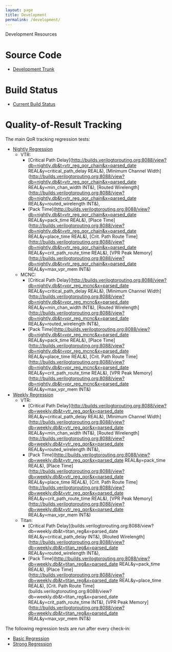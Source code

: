```yaml
---
layout: page
title: Development
permalink: /development/
---
```


Development Resources

Source Code
===========

* [Development Trunk](https://github.com/verilog-to-routing/vtr-verilog-to-routing)

Build Status
============

* [Current Build Status](http://builds.verilogtorouting.org:8080/waterfall)

Quality-of-Result Tracking
==========================

The main QoR tracking regression tests:

* [Nightly Regression](http://builds.verilogtorouting.org:8088/view?db=nightly.db)
  * VTR:
    * [Critical Path Delay](http://builds.verilogtorouting.org:8088/view?db=nightly.db&t=vtr_reg_qor_chain&x=parsed_date REAL&y=critical_path_delay REAL&),
      [Minimum Channel Width](http://builds.verilogtorouting.org:8088/view?db=nightly.db&t=vtr_reg_qor_chain&x=parsed_date REAL&y=min_chan_width INT&),
      [Routed Wirelength](http://builds.verilogtorouting.org:8088/view?db=nightly.db&t=vtr_reg_qor_chain&x=parsed_date REAL&y=routed_wirelength INT&),
    * [Pack Time](http://builds.verilogtorouting.org:8088/view?db=nightly.db&t=vtr_reg_qor_chain&x=parsed_date REAL&y=pack_time REAL&),
      [Place Time](http://builds.verilogtorouting.org:8088/view?db=nightly.db&t=vtr_reg_qor_chain&x=parsed_date REAL&y=place_time REAL&),
      [Crit. Path Route Time](http://builds.verilogtorouting.org:8088/view?db=nightly.db&t=vtr_reg_qor_chain&x=parsed_date REAL&y=crit_path_route_time REAL&),
      [VPR Peak Memory](http://builds.verilogtorouting.org:8088/view?db=nightly.db&t=vtr_reg_qor_chain&x=parsed_date REAL&y=max_vpr_mem INT&)
  * MCNC:
    * [Critical Path Delay](http://builds.verilogtorouting.org:8088/view?db=nightly.db&t=vpr_reg_mcnc&x=parsed_date REAL&y=critical_path_delay REAL&),
      [Minimum Channel Width](http://builds.verilogtorouting.org:8088/view?db=nightly.db&t=vpr_reg_mcnc&x=parsed_date REAL&y=min_chan_width INT&),
      [Routed Wirelength](http://builds.verilogtorouting.org:8088/view?db=nightly.db&t=vpr_reg_mcnc&x=parsed_date REAL&y=routed_wirelength INT&),
    * [Pack Time](http://builds.verilogtorouting.org:8088/view?db=nightly.db&t=vpr_reg_mcnc&x=parsed_date REAL&y=pack_time REAL&),
      [Place Time](http://builds.verilogtorouting.org:8088/view?db=nightly.db&t=vpr_reg_mcnc&x=parsed_date REAL&y=place_time REAL&),
      [Crit. Path Route Time](http://builds.verilogtorouting.org:8088/view?db=nightly.db&t=vpr_reg_mcnc&x=parsed_date REAL&y=crit_path_route_time REAL&),
      [VPR Peak Memory](http://builds.verilogtorouting.org:8088/view?db=nightly.db&t=vpr_reg_mcnc&x=parsed_date REAL&y=max_vpr_mem INT&)
* [Weekly Regression](http://builds.verilogtorouting.org:8088/view?db=weekly.db)
  * VTR:
    * [Critical Path Delay](http://builds.verilogtorouting.org:8088/view?db=weekly.db&t=vtr_reg_qor&x=parsed_date REAL&y=critical_path_delay REAL&),
      [Minimum Channel Width](http://builds.verilogtorouting.org:8088/view?db=weekly.db&t=vtr_reg_qor&x=parsed_date REAL&y=min_chan_width INT&),
      [Routed Wirelength](http://builds.verilogtorouting.org:8088/view?db=weekly.db&t=vtr_reg_qor&x=parsed_date REAL&y=routed_wirelength INT&),
    * [Pack Time](http://builds.verilogtorouting.org:8088/view?db=weekly.db&t=vtr_reg_qor&x=parsed_date REAL&y=pack_time REAL&),
      [Place Time](http://builds.verilogtorouting.org:8088/view?db=weekly.db&t=vtr_reg_qor&x=parsed_date REAL&y=place_time REAL&),
      [Crit. Path Route Time](http://builds.verilogtorouting.org:8088/view?db=weekly.db&t=vtr_reg_qor&x=parsed_date REAL&y=crit_path_route_time REAL&),
      [VPR Peak Memory](http://builds.verilogtorouting.org:8088/view?db=weekly.db&t=vtr_reg_qor&x=parsed_date REAL&y=max_vpr_mem INT&)
  * Titan:
    * [Critical Path Delay](builds.verilogtorouting.org:8088/view?db=weekly.db&t=titan_reg&x=parsed_date REAL&y=critical_path_delay INT&),
      [Routed Wirelength](http://builds.verilogtorouting.org:8088/view?db=weekly.db&t=titan_reg&x=parsed_date REAL&y=routed_wirelength INT&),
    * [Pack Time](http://builds.verilogtorouting.org:8088/view?db=weekly.db&t=titan_reg&x=parsed_date REAL&y=pack_time REAL&),
      [Place Time](http://builds.verilogtorouting.org:8088/view?db=weekly.db&t=titan_reg&x=parsed_date REAL&y=place_time REAL&),
      [Crit. Path Route Time](builds.verilogtorouting.org:8088/view?db=weekly.db&t=titan_reg&x=parsed_date REAL&y=crit_path_route_time INT&),
      [VPR Peak Memory](http://builds.verilogtorouting.org:8088/view?db=weekly.db&t=titan_reg&x=parsed_date REAL&y=max_vpr_mem INT&)

The following regression tests are run after every check-in:

* [Basic Regression](http://builds.verilogtorouting.org:8088/view?db=basic.db)
* [Strong Regression](http://builds.verilogtorouting.org:8088/view?db=strong.db)

